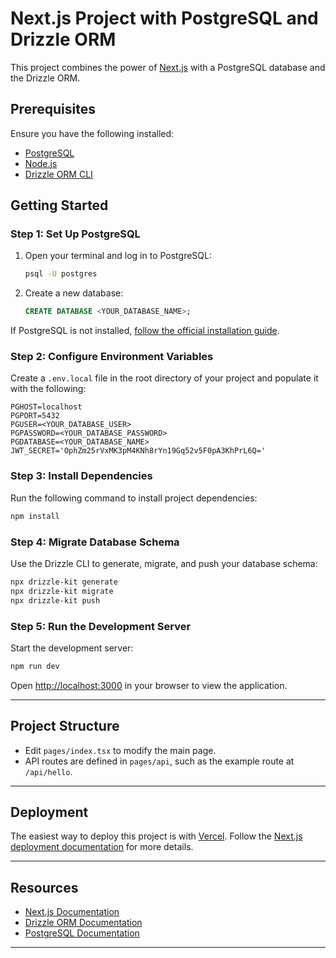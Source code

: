 # Next.js Project with PostgreSQL and Drizzle ORM

This project combines the power of [Next.js](https://nextjs.org) with a PostgreSQL database and the Drizzle ORM.

## Prerequisites

Ensure you have the following installed:

- [PostgreSQL](https://www.postgresql.org/)
- [Node.js](https://nodejs.org/)
- [Drizzle ORM CLI](https://github.com/drizzle-team/drizzle-kit)

## Getting Started

### Step 1: Set Up PostgreSQL

1. Open your terminal and log in to PostgreSQL:
   ```bash
   psql -U postgres
   ```
2. Create a new database:
   ```sql
   CREATE DATABASE <YOUR_DATABASE_NAME>;
   ```

If PostgreSQL is not installed, [follow the official installation guide](https://www.postgresql.org/download/).

### Step 2: Configure Environment Variables

Create a `.env.local` file in the root directory of your project and populate it with the following:

```env
PGHOST=localhost
PGPORT=5432
PGUSER=<YOUR_DATABASE_USER>
PGPASSWORD=<YOUR_DATABASE_PASSWORD>
PGDATABASE=<YOUR_DATABASE_NAME>
JWT_SECRET='OphZm25rVxMK3pM4KNh8rYn19Gq52v5F0pA3KhPrL6Q='
```

### Step 3: Install Dependencies

Run the following command to install project dependencies:

```bash
npm install
```

### Step 4: Migrate Database Schema

Use the Drizzle CLI to generate, migrate, and push your database schema:

```bash
npx drizzle-kit generate
npx drizzle-kit migrate
npx drizzle-kit push
```

### Step 5: Run the Development Server

Start the development server:

```bash
npm run dev
```

Open [http://localhost:3000](http://localhost:3000) in your browser to view the application.

---

## Project Structure

- Edit `pages/index.tsx` to modify the main page.
- API routes are defined in `pages/api`, such as the example route at `/api/hello`.

---

## Deployment

The easiest way to deploy this project is with [Vercel](https://vercel.com). Follow the [Next.js deployment documentation](https://nextjs.org/docs/pages/building-your-application/deploying) for more details.

---

## Resources

- [Next.js Documentation](https://nextjs.org/docs)
- [Drizzle ORM Documentation](https://github.com/drizzle-team/drizzle-orm)
- [PostgreSQL Documentation](https://www.postgresql.org/docs/)

---
